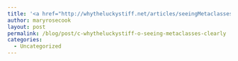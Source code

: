 ```yaml
---
title: '<a href="http://whytheluckystiff.net/articles/seeingMetaclassesClearly.html">.c( whytheluckystiff )o. &#8212; Seeing Metaclasses Clearly</a>'
author: maryrosecook
layout: post
permalink: /blog/post/c-whytheluckystiff-o-seeing-metaclasses-clearly
categories:
  - Uncategorized
---
```

